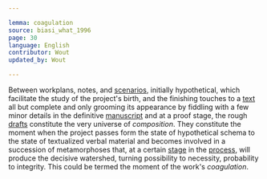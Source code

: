 ```yaml
---

lemma: coagulation
source: biasi_what_1996
page: 30
language: English
contributor: Wout
updated_by: Wout

---
```


Between workplans, notes, and [scenarios](scenario.html), initially hypothetical, which facilitate the study of the project's birth, and the finishing touches to a [text](text.html) all but complete and only grooming its appearance by fiddling with a few minor details in the definitive [manuscript](manuscript.html) and at a proof stage, the rough [drafts](draft.html) constitute the very universe of _composition_. They constitute the moment when the project passes form the state of hypothetical schema to the state of textualized verbal material and becomes involved in a succession of metamorphoses that, at a certain [stage](writingStage.html) in the [process](writingProcess.html), will produce the decisive watershed, turning possibility to necessity, probability to integrity. This could be termed the moment of the work's _coagulation_.
